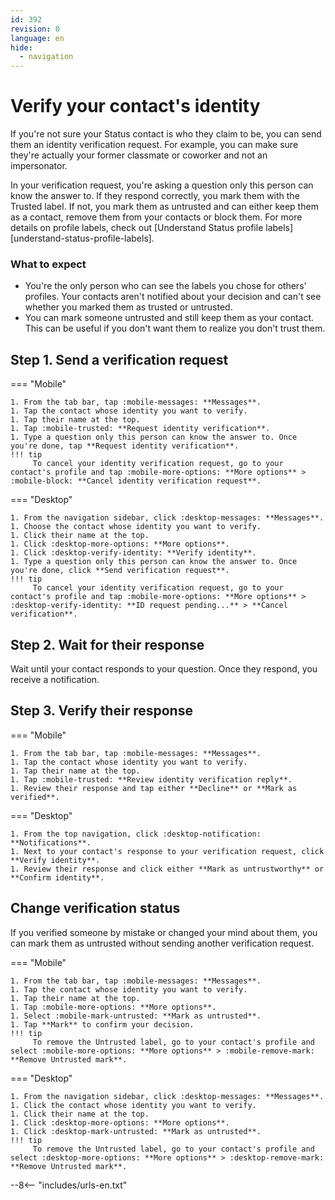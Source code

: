 ```yaml
---
id: 392
revision: 0
language: en
hide:
  - navigation
---
```


# Verify your contact's identity

If you're not sure your Status contact is who they claim to be, you can send them an identity verification request. For example, you can make sure they're actually your former classmate or coworker and not an impersonator. 

In your verification request, you're asking a question only this person can know the answer to. If they respond correctly, you mark them with the Trusted label. If not, you mark them as untrusted and can either keep them as a contact, remove them from your contacts or block them. For more details on profile labels, check out [Understand Status profile labels][understand-status-profile-labels].

### What to expect 

- You're the only person who can see the labels you chose for others' profiles. Your contacts aren't notified about your decision and can't see whether you marked them as trusted or untrusted.
- You can mark someone untrusted and still keep them as your contact. This can be useful if you don't want them to realize you don't trust them.

## Step 1. Send a verification request

=== "Mobile"

    1. From the tab bar, tap :mobile-messages: **Messages**.
    1. Tap the contact whose identity you want to verify.
    1. Tap their name at the top.
    1. Tap :mobile-trusted: **Request identity verification**.
    1. Type a question only this person can know the answer to. Once you're done, tap **Request identity verification**.
    !!! tip
         To cancel your identity verification request, go to your contact's profile and tap :mobile-more-options: **More options** > :mobile-block: **Cancel identity verification request**.

=== "Desktop"

    1. From the navigation sidebar, click :desktop-messages: **Messages**.
    1. Choose the contact whose identity you want to verify.
    1. Click their name at the top.
    1. Click :desktop-more-options: **More options**.
    1. Click :desktop-verify-identity: **Verify identity**.
    1. Type a question only this person can know the answer to. Once you're done, click **Send verification request**.
    !!! tip
         To cancel your identity verification request, go to your contact's profile and tap :mobile-more-options: **More options** > :desktop-verify-identity: **ID request pending...** > **Cancel verification**.

## Step 2. Wait for their response

Wait until your contact responds to your question. Once they respond, you receive a notification.

## Step 3. Verify their response

=== "Mobile"

    1. From the tab bar, tap :mobile-messages: **Messages**.
    1. Tap the contact whose identity you want to verify.
    1. Tap their name at the top.
    1. Tap :mobile-trusted: **Review identity verification reply**.
    1. Review their response and tap either **Decline** or **Mark as verified**.

=== "Desktop"

    1. From the top navigation, click :desktop-notification: **Notifications**.
    1. Next to your contact's response to your verification request, click **Verify identity**.
    1. Review their response and click either **Mark as untrustworthy** or **Confirm identity**.

## Change verification status

If you verified someone by mistake or changed your mind about them, you can mark them as untrusted without sending another verification request.

=== "Mobile"

    1. From the tab bar, tap :mobile-messages: **Messages**.
    1. Tap the contact whose identity you want to verify.
    1. Tap their name at the top.
    1. Tap :mobile-more-options: **More options**.
    1. Select :mobile-mark-untrusted: **Mark as untrusted**.
    1. Tap **Mark** to confirm your decision.
    !!! tip
         To remove the Untrusted label, go to your contact's profile and select :mobile-more-options: **More options** > :mobile-remove-mark: **Remove Untrusted mark**.

=== "Desktop"

    1. From the navigation sidebar, click :desktop-messages: **Messages**.
    1. Click the contact whose identity you want to verify.
    1. Click their name at the top.
    1. Click :desktop-more-options: **More options**.
    1. Click :desktop-mark-untrusted: **Mark as untrusted**.
    !!! tip
         To remove the Untrusted label, go to your contact's profile and select :desktop-more-options: **More options** > :desktop-remove-mark: **Remove Untrusted mark**.

--8<-- "includes/urls-en.txt"